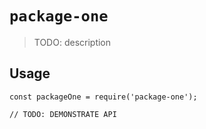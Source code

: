 # `package-one`

> TODO: description

## Usage

```
const packageOne = require('package-one');

// TODO: DEMONSTRATE API
```
